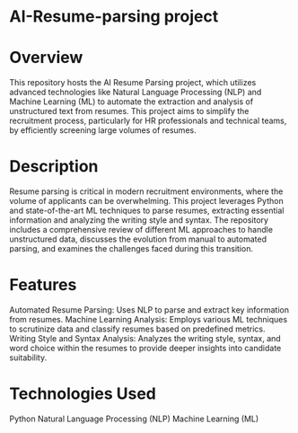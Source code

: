 # AI-Resume-parsing project

# Overview
This repository hosts the AI Resume Parsing project, which utilizes advanced technologies like Natural Language Processing (NLP) and Machine Learning (ML) to automate the extraction and analysis of unstructured text from resumes. This project aims to simplify the recruitment process, particularly for HR professionals and technical teams, by efficiently screening large volumes of resumes.

# Description
Resume parsing is critical in modern recruitment environments, where the volume of applicants can be overwhelming. This project leverages Python and state-of-the-art ML techniques to parse resumes, extracting essential information and analyzing the writing style and syntax. The repository includes a comprehensive review of different ML approaches to handle unstructured data, discusses the evolution from manual to automated parsing, and examines the challenges faced during this transition.

# Features
Automated Resume Parsing: Uses NLP to parse and extract key information from resumes.
Machine Learning Analysis: Employs various ML techniques to scrutinize data and classify resumes based on predefined metrics.
Writing Style and Syntax Analysis: Analyzes the writing style, syntax, and word choice within the resumes to provide deeper insights into candidate suitability.

# Technologies Used
Python
Natural Language Processing (NLP)
Machine Learning (ML)
